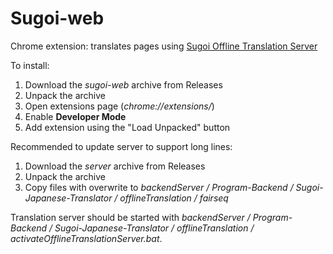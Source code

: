 # Sugoi-web
Chrome extension: translates pages using [Sugoi Offline Translation Server](https://www.patreon.com/mingshiba) 

To install:
1. Download the *sugoi-web* archive from Releases
2. Unpack the archive
3. Open extensions page (*chrome://extensions/*)
4. Enable **Developer Mode**
5. Add extension using the "Load Unpacked" button

Recommended to update server to support long lines:
1. Download the *server* archive from Releases
2. Unpack the archive
3. Copy files with overwrite to *backendServer / Program-Backend / Sugoi-Japanese-Translator / offlineTranslation / fairseq*

Translation server should be started with *backendServer / Program-Backend / Sugoi-Japanese-Translator / offlineTranslation / activateOfflineTranslationServer.bat*.